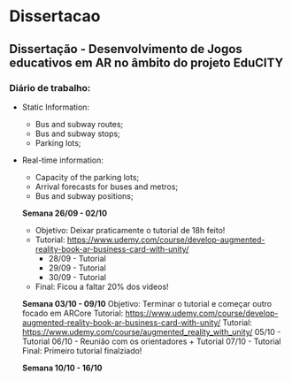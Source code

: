 # Dissertacao
## Dissertação - Desenvolvimento de Jogos educativos em AR no âmbito do projeto EduCITY
### Diário de trabalho:
- Static Information:
  - Bus and subway routes;
  - Bus and subway stops;
  - Parking lots;
- Real-time information:
  - Capacity of the parking lots;
  - Arrival forecasts for buses and metros;
  - Bus and subway positions;


  <b>Semana 26/09 - 02/10</b>
    - Objetivo: Deixar praticamente o tutorial de 18h feito!
    - Tutorial: https://www.udemy.com/course/develop-augmented-reality-book-ar-business-card-with-unity/
      - 28/09 - Tutorial
      - 29/09 - Tutorial
      - 30/09 - Tutorial
    - Final: Ficou a faltar 20% dos videos!
    
  <b>Semana 03/10 - 09/10</b>
    Objetivo: Terminar o tutorial e começar outro focado em ARCore
    Tutorial: https://www.udemy.com/course/develop-augmented-reality-book-ar-business-card-with-unity/
    Tutorial: https://www.udemy.com/course/augmented_reality_with_unity/
      05/10 - Tutorial
      06/10 - Reunião com os orientadores + Tutorial
      07/10 - Tutorial
    Final: Primeiro tutorial finalziado!
  
   <b> Semana 10/10 - 16/10</b>
  
